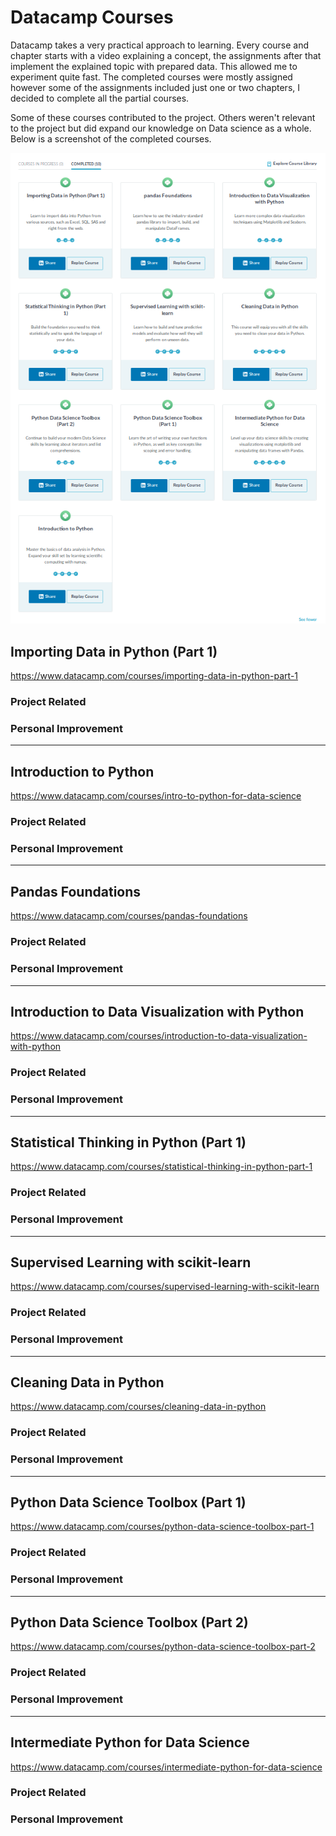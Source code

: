 # Datacamp Courses
Datacamp takes a very practical approach to learning. Every course and chapter starts with a video explaining a 
concept, the assignments after that implement the explained topic with prepared data. This allowed me to 
experiment quite fast. The completed courses were mostly assigned however some of the assignments included just 
one or two chapters, I decided to complete all the partial courses.

Some of these courses contributed to the project. Others weren't relevant to the project but did 
expand our knowledge on Data science as a whole. Below is a screenshot of the completed courses.

![alt text](../Resources/Images/CompletedDatacampCourses.png)

## Importing Data in Python (Part 1)
https://www.datacamp.com/courses/importing-data-in-python-part-1

### Project Related


### Personal Improvement


___
## Introduction to Python
https://www.datacamp.com/courses/intro-to-python-for-data-science

### Project Related


### Personal Improvement


___
## Pandas Foundations
https://www.datacamp.com/courses/pandas-foundations 

### Project Related


### Personal Improvement



___
## Introduction to Data Visualization with Python
https://www.datacamp.com/courses/introduction-to-data-visualization-with-python

### Project Related


### Personal Improvement



___
## Statistical Thinking in Python (Part 1)
https://www.datacamp.com/courses/statistical-thinking-in-python-part-1

### Project Related


### Personal Improvement



___
## Supervised Learning with scikit-learn
https://www.datacamp.com/courses/supervised-learning-with-scikit-learn

### Project Related


### Personal Improvement



___
## Cleaning Data in Python
https://www.datacamp.com/courses/cleaning-data-in-python

### Project Related


### Personal Improvement



___
## Python Data Science Toolbox (Part 1)
https://www.datacamp.com/courses/python-data-science-toolbox-part-1

### Project Related


### Personal Improvement



___
## Python Data Science Toolbox (Part 2)
https://www.datacamp.com/courses/python-data-science-toolbox-part-2

### Project Related


### Personal Improvement



___
## Intermediate Python for Data Science
https://www.datacamp.com/courses/intermediate-python-for-data-science 

### Project Related


### Personal Improvement
